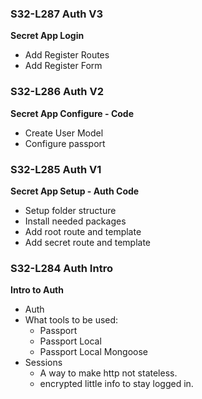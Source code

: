 ### S32-L287 Auth V3  
**Secret App Login**  
* Add Register Routes  
* Add Register Form  

### S32-L286 Auth V2  
**Secret App Configure - Code**  
* Create User Model  
* Configure passport  

### S32-L285 Auth V1
**Secret App Setup - Auth Code**
* Setup folder structure  
* Install needed packages  
* Add root route and template  
* Add secret route and template  

### S32-L284 Auth Intro  
**Intro to Auth**
* Auth 
* What tools to be used:  
  * Passport  
  * Passport Local  
  * Passport Local Mongoose  
* Sessions  
  * A way to make http not stateless.  
  * encrypted little info to stay logged in.  
